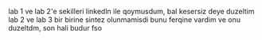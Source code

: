 lab 1 ve lab 2'e sekilleri linkedln ile qoymusdum, bal kesersiz deye duzeltim
lab 2 ve lab 3 bir birine sintez olunmamisdi bunu ferqine vardim ve onu duzeltdm, son hali budur fso
